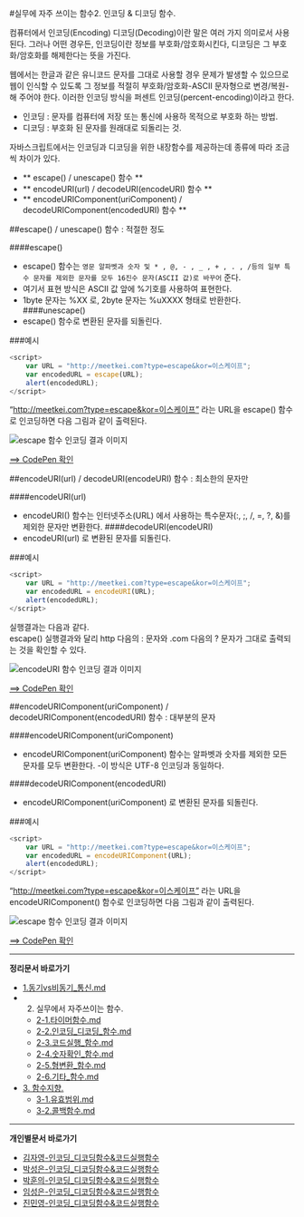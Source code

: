 #실무에 자주 쓰이는 함수2. 인코딩 & 디코딩 함수.

컴퓨터에서 인코딩(Encoding) 디코딩(Decoding)이란 말은 여러 가지 의미로서 사용된다.
그러나 어떤 경우든, 인코딩이란 정보를 부호화/암호화시킨다, 디코딩은 그 부호화/암호화를 해제한다는 뜻을 가진다.

웹에서는 한글과 같은 유니코드 문자를 그대로 사용할 경우 문제가 발생할 수 있으므로 웹이 인식할 수 있도록 그 정보를 적절히 부호화/암호화-ASCII 문자형으로 변경/복원-해 주어야 한다. 이러한 인코딩 방식을 퍼센트 인코딩(percent-encoding)이라고 한다.

- 인코딩 : 문자를 컴퓨터에 저장 또는 통신에 사용하 목적으로 부호화 하는 방법.
- 디코딩 : 부호화 된 문자를 원래대로 되돌리는 것.

자바스크립트에서는 인코딩과 디코딩을 위한 내장함수를 제공하는데 종류에 따라 조금씩 차이가 있다.

* ** escape() / unescape() 함수 **
* ** encodeURI(url) / decodeURI(encodeURI) 함수 **
* ** encodeURIComponent(uriComponent) / decodeURIComponent(encodedURI) 함수 **

##escape() / unescape() 함수 : 적절한 정도

####escape()
- escape() 함수는 `영문 알파벳과 숫자 및 * , @, - , _ , + , . , /등의 일부 특수 문자를 제외한 문자를 모두 16진수 문자(ASCII 값)로 바꾸어` 준다.
- 여기서 표현 방식은 ASCII 값 앞에 %기호를 사용하여 표현한다.
- 1byte 문자는 %XX 로, 2byte 문자는 %uXXXX 형태로 반환한다.
####unescape()
- escape() 함수로 변환된 문자를 되돌린다.

###예시

```javascript
<script>
	var URL = "http://meetkei.com?type=escape&kor=이스케이프";
	var encodedURL = escape(URL);
	alert(encodedURL);
</script>
```
“http://meetkei.com?type=escape&kor=이스케이프” 라는 URL을 escape() 함수로 인코딩하면 다음 그림과 같이 출력된다.

![escape 함수 인코딩 결과 이미지](https://github.com/demun/FrontEndStudy/blob/master/document/Javascript/images/02_img01_lims.png?raw=true)

[==> CodePen 확인](http://codepen.io/lseeee/pen/QywqRZ)

##encodeURI(url) / decodeURI(encodeURI) 함수 : 최소한의 문자만

####encodeURI(url)
- encodeURI() 함수는 인터넷주소(URL) 에서 사용하는 특수문자(:, ;, /, =, ?, &)를 제외한 문자만 변환한다.
####decodeURI(encodeURI)
- encodeURI(url) 로 변환된 문자를 되돌린다.

###예시

```javascript
<script>
	var URL = "http://meetkei.com?type=escape&kor=이스케이프";
	var encodedURL = encodeURI(URL);
	alert(encodedURL);
</script>
```
실행결과는 다음과 같다.<br/>
escape() 실행결과와 달리 http 다음의 : 문자와 .com 다음의 ? 문자가 그대로 출력되는 것을 확인할 수 있다.

![encodeURI 함수 인코딩 결과 이미지](https://github.com/demun/FrontEndStudy/blob/master/document/Javascript/images/02_img02_lims.png?raw=true)

[==> CodePen 확인](http://codepen.io/lseeee/pen/zrxPOx)

##encodeURIComponent(uriComponent) / decodeURIComponent(encodedURI) 함수 : 대부분의 문자

####encodeURIComponent(uriComponent)
- encodeURIComponent(uriComponent) 함수는 알파벳과 숫자를 제외한 모든 문자를 모두 변환한다.
-이 방식은 UTF-8 인코딩과 동일하다.

####decodeURIComponent(encodedURI)
- encodeURIComponent(uriComponent) 로 변환된 문자를 되돌린다.

###예시

```javascript
<script>
	var URL = "http://meetkei.com?type=escape&kor=이스케이프";
	var encodedURL = encodeURIComponent(URL);
	alert(encodedURL);
</script>
```
“http://meetkei.com?type=escape&kor=이스케이프” 라는 URL을 encodeURIComponent() 함수로 인코딩하면 다음 그림과 같이 출력된다.

![escape 함수 인코딩 결과 이미지](https://github.com/demun/FrontEndStudy/blob/master/document/Javascript/images/02_img03_lims.png?raw=true)

[==> CodePen 확인](http://codepen.io/lseeee/pen/wMBPax)

----

**정리문서 바로가기**

* [1.동기vs비동기_통신.md](https://github.com/demun/FrontEndStudy/blob/master/document/Javascript/docs/1.%EB%8F%99%EA%B8%B0vs%EB%B9%84%EB%8F%99%EA%B8%B0_%ED%86%B5%EC%8B%A0.md)
* 2. 실무에서 자주쓰이는 함수.
    - [2-1.타이머함수.md](https://github.com/demun/FrontEndStudy/blob/master/document/Javascript/docs/2-1.%ED%83%80%EC%9D%B4%EB%A8%B8%ED%95%A8%EC%88%98.md)
    - [2-2.인코딩_디코딩_함수.md](https://github.com/demun/FrontEndStudy/blob/master/document/Javascript/docs/2-2.%EC%9D%B8%EC%BD%94%EB%94%A9_%EB%94%94%EC%BD%94%EB%94%A9_%ED%95%A8%EC%88%98.md)
    - [2-3.코드실행_함수.md](https://github.com/demun/FrontEndStudy/blob/master/document/Javascript/docs/2-3.%EC%BD%94%EB%93%9C%EC%8B%A4%ED%96%89_%ED%95%A8%EC%88%98.md)
    - [2-4.숫자확인_함수.md](https://github.com/demun/FrontEndStudy/blob/master/document/Javascript/docs/2-4.%EC%88%AB%EC%9E%90%ED%99%95%EC%9D%B8_%ED%95%A8%EC%88%98.md)
    - [2-5.형변환_함수.md](https://github.com/demun/FrontEndStudy/blob/master/document/Javascript/docs/2-5.%ED%98%95%EB%B3%80%ED%99%98_%ED%95%A8%EC%88%98.md)
    - [2-6.기타_함수.md](https://github.com/demun/FrontEndStudy/blob/master/document/Javascript/docs/2-6.%EA%B8%B0%ED%83%80_%ED%95%A8%EC%88%98.md)  
* [3. 함수지향.](https://github.com/demun/FrontEndStudy/blob/master/document/Javascript/docs/3-0.%ED%95%A8%EC%88%98%EC%A7%80%ED%96%A5.md)
    - [3-1.유효범위.md](https://github.com/demun/FrontEndStudy/blob/master/document/Javascript/docs/3-1.%EC%9C%A0%ED%9A%A8%EB%B2%94%EC%9C%84.md)  
	- [3-2.콜백함수.md](https://github.com/demun/FrontEndStudy/blob/master/document/Javascript/docs/3-2.%EC%BD%9C%EB%B0%B1%ED%95%A8%EC%88%98.md)
      
----

**개인별문서 바로가기**
* [김자영-인코딩_디코딩함수&코드실행함수](https://github.com/demun/FrontEndStudy/blob/master/document/Javascript/docs/Team/02_%EC%9D%B8%EC%BD%94%EB%94%A9_%EB%94%94%EC%BD%94%EB%94%A9%ED%95%A8%EC%88%98%26%EC%BD%94%EB%93%9C%EC%8B%A4%ED%96%89%ED%95%A8%EC%88%98/%EA%B9%80%EC%9E%90%EC%98%81_%EC%9D%B8%EC%BD%94%EB%94%A9_%EB%94%94%EC%BD%94%EB%94%A9%ED%95%A8%EC%88%98%26%EC%BD%94%EB%93%9C%EC%8B%A4%ED%96%89%ED%95%A8%EC%88%98.md)
* [박성은-인코딩_디코딩함수&코드실행함수](https://github.com/demun/FrontEndStudy/blob/master/document/Javascript/docs/Team/02_%EC%9D%B8%EC%BD%94%EB%94%A9_%EB%94%94%EC%BD%94%EB%94%A9%ED%95%A8%EC%88%98%26%EC%BD%94%EB%93%9C%EC%8B%A4%ED%96%89%ED%95%A8%EC%88%98/%EB%B0%95%EC%84%B1%EC%9D%80_%EC%9D%B8%EC%BD%94%EB%94%A9_%EB%94%94%EC%BD%94%EB%94%A9%ED%95%A8%EC%88%98%26%EC%BD%94%EB%93%9C%EC%8B%A4%ED%96%89%ED%95%A8%EC%88%98.md)
* [박훈의-인코딩_디코딩함수&코드실행함수](https://github.com/demun/FrontEndStudy/blob/master/document/Javascript/docs/Team/02_%EC%9D%B8%EC%BD%94%EB%94%A9_%EB%94%94%EC%BD%94%EB%94%A9%ED%95%A8%EC%88%98%26%EC%BD%94%EB%93%9C%EC%8B%A4%ED%96%89%ED%95%A8%EC%88%98/%EB%B0%95%ED%9B%88%EC%9D%98_%EC%9D%B8%EC%BD%94%EB%94%A9_%EB%94%94%EC%BD%94%EB%94%A9%ED%95%A8%EC%88%98%26%EC%BD%94%EB%93%9C%EC%8B%A4%ED%96%89%ED%95%A8%EC%88%98.md)
* [임성은-인코딩_디코딩함수&코드실행함수](https://github.com/demun/FrontEndStudy/blob/master/document/Javascript/docs/Team/02_%EC%9D%B8%EC%BD%94%EB%94%A9_%EB%94%94%EC%BD%94%EB%94%A9%ED%95%A8%EC%88%98%26%EC%BD%94%EB%93%9C%EC%8B%A4%ED%96%89%ED%95%A8%EC%88%98/%EC%9E%84%EC%84%B1%EC%9D%80_%EC%9D%B8%EC%BD%94%EB%94%A9_%EB%94%94%EC%BD%94%EB%94%A9%ED%95%A8%EC%88%98%26%EC%BD%94%EB%93%9C%EC%8B%A4%ED%96%89%ED%95%A8%EC%88%98.md)
* [진민영-인코딩_디코딩함수&코드실행함수](https://github.com/demun/FrontEndStudy/blob/master/document/Javascript/docs/Team/02_%EC%9D%B8%EC%BD%94%EB%94%A9_%EB%94%94%EC%BD%94%EB%94%A9%ED%95%A8%EC%88%98%26%EC%BD%94%EB%93%9C%EC%8B%A4%ED%96%89%ED%95%A8%EC%88%98/%EC%A7%84%EB%AF%BC%EC%98%81_%EC%9D%B8%EC%BD%94%EB%94%A9_%EB%94%94%EC%BD%94%EB%94%A9%ED%95%A8%EC%88%98%26%EC%BD%94%EB%93%9C%EC%8B%A4%ED%96%89%ED%95%A8%EC%88%98.md)

